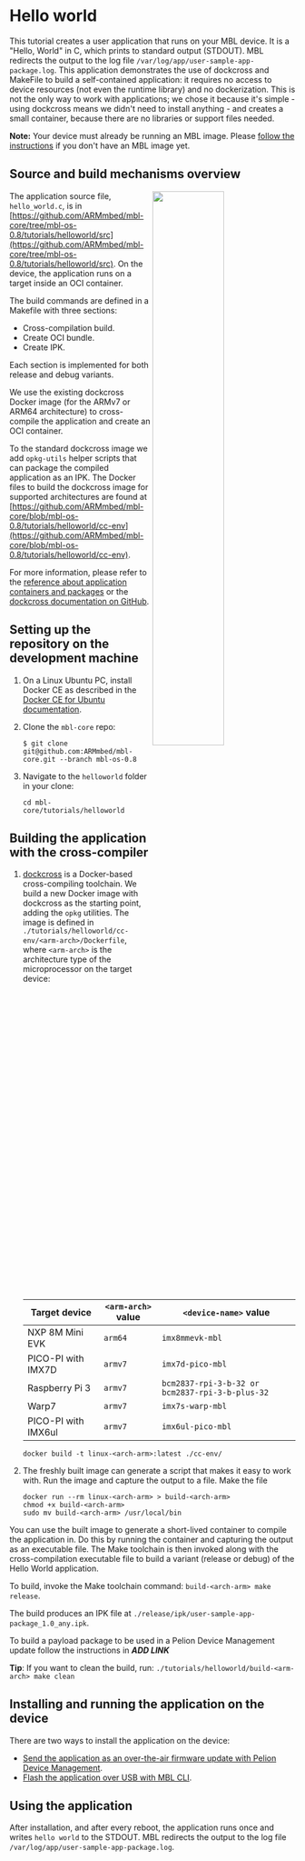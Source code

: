 # Hello world

This tutorial creates a user application that runs on your MBL device. It is a "Hello, World" in C, which prints to standard output (STDOUT). MBL redirects the output to the log file `/var/log/app/user-sample-app-package.log`. This application demonstrates the use of dockcross and MakeFile to build a self-contained application: it requires no access to device resources (not even the runtime library) and no dockerization. This is not the only way to work with applications; we chose it because it's simple - using dockcross means we didn't need to install anything - and creates a small container, because there are no libraries or support files needed.

<span class="notes">**Note:** Your device must already be running an MBL image. Please [follow the instructions](../first-image/index.html) if you don't have an MBL image yet.</span>

## Source and build mechanisms overview

<img src="https://s3-us-west-2.amazonaws.com/mbed-linux-os-docs-images/hello_world.png" width="50%" align="right" />

The application source file, `hello_world.c`, is in [https://github.com/ARMmbed/mbl-core/tree/mbl-os-0.8/tutorials/helloworld/src](https://github.com/ARMmbed/mbl-core/tree/mbl-os-0.8/tutorials/helloworld/src). On the device, the application runs on a target inside an OCI container.

The build commands are defined in a Makefile with three sections:

* Cross-compilation build.
* Create OCI bundle.
* Create IPK.

Each section is implemented for both release and debug variants.

We use the existing dockcross Docker image (for the ARMv7 or ARM64 architecture) to cross-compile the application and create an OCI container.

To the standard dockcross image we add `opkg-utils` helper scripts that can package the compiled application as an IPK. The Docker files to build the dockcross image for supported architectures are found at [https://github.com/ARMmbed/mbl-core/blob/mbl-os-0.8/tutorials/helloworld/cc-env](https://github.com/ARMmbed/mbl-core/blob/mbl-os-0.8/tutorials/helloworld/cc-env).

For more information, please refer to the [reference about application containers and packages](../references/application-containers-and-packages.html) or the [dockcross documentation on GitHub](https://github.com/dockcross/dockcross).

## Setting up the repository on the development machine

1. On a Linux Ubuntu PC, install Docker CE as described in the [Docker CE for Ubuntu documentation](https://docs.docker.com/install/linux/docker-ce/ubuntu/).

1. Clone the `mbl-core` repo:

    ```
    $ git clone git@github.com:ARMmbed/mbl-core.git --branch mbl-os-0.8
    ```

1. Navigate to the `helloworld` folder in your clone:                           
                                                                                
    ```                                                                         
    cd mbl-core/tutorials/helloworld                                            
    ```                                                                         
## Building the application with the cross-compiler

1. [dockcross](https://github.com/dockcross/dockcross) is a Docker-based cross-compiling toolchain. We build a new Docker image with dockcross as the starting point, adding the `opkg` utilities. The image is defined in `./tutorials/helloworld/cc-env/<arm-arch>/Dockerfile`, where `<arm-arch>` is the architecture type of the microprocessor on the target device:

    | Target device | `<arm-arch>` value | `<device-name>` value |
    | --- | --- | --- |
    | NXP 8M Mini EVK | `arm64` | `imx8mmevk-mbl` |
    | PICO-PI with IMX7D | `armv7` | `imx7d-pico-mbl` |
    | Raspberry Pi 3 | `armv7` | `bcm2837-rpi-3-b-32 or bcm2837-rpi-3-b-plus-32` |
    | Warp7 | `armv7` | `imx7s-warp-mbl` |
    | PICO-PI with IMX6ul | `armv7` | `imx6ul-pico-mbl` |

    ```                                                                         
    docker build -t linux-<arch-arm>:latest ./cc-env/                                
    ```  
    
1. The freshly built image can generate a script that makes it easy to work with. Run the image and capture the output to a file. Make the file
                                                                                
    ```                                                                         
    docker run --rm linux-<arch-arm> > build-<arch-arm>                                   
    chmod +x build-<arch-arm>                                                        
    sudo mv build-<arch-arm> /usr/local/bin                                          
    ```                                          


You can use the built image to generate a short-lived container to compile the application in. Do this by running the container and capturing the output as an executable file. The Make toolchain is then invoked along with the cross-compilation executable file to build a variant (release or debug) of the Hello World application.

To build, invoke the Make toolchain command: `build-<arch-arm> make release`.        
                                                                                
The build produces an IPK file at `./release/ipk/user-sample-app-package_1.0_any.ipk`.

To build a payload package to be used in a Pelion Device Management update follow the instructions in ***ADD LINK***

<span class="tips">**Tip**: If you want to clean the build, run: `./tutorials/helloworld/build-<arm-arch> make clean`</span>

## Installing and running the application on the device

There are two ways to install the application on the device:

* [Send the application as an over-the-air firmware update with Pelion Device Management](../update/updating-an-application.html#using-the-manifest-tool).
* [Flash the application over USB with MBL CLI](../update/updating-an-application.html#using-mbl-cli).

## Using the application

After installation, and after every reboot, the application runs once and writes `hello world` to the STDOUT. MBL redirects the output to the log file `/var/log/app/user-sample-app-package.log`.
